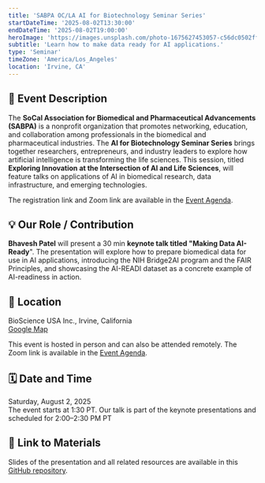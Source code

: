 ```yaml
---
title: 'SABPA OC/LA AI for Biotechnology Seminar Series'
startDateTime: '2025-08-02T13:30:00'
endDateTime: '2025-08-02T19:00:00'
heroImage: 'https://images.unsplash.com/photo-1675627453057-c56dc0502ffd?q=80&w=2532&auto=format&fit=crop&ixlib=rb-4.1.0&ixid=M3wxMjA3fDB8MHxwaG90by1wYWdlfHx8fGVufDB8fHx8fA%3D%3D'
subtitle: 'Learn how to make data ready for AI applications.'
type: 'Seminar'
timeZone: 'America/Los_Angeles'
location: 'Irvine, CA'
---
```


## 📝 Event Description

The **SoCal Association for Biomedical and Pharmaceutical Advancements (SABPA)** is a nonprofit organization that promotes networking, education, and collaboration among professionals in the biomedical and pharmaceutical industries. The **AI for Biotechnology Seminar Series** brings together researchers, entrepreneurs, and industry leaders to explore how artificial intelligence is transforming the life sciences. This session, titled **Exploring Innovation at the Intersection of AI and Life Sciences**, will feature talks on applications of AI in biomedical research, data infrastructure, and emerging technologies.

The registration link and Zoom link are available in the [Event Agenda](https://www.sabpa-ocla.org/newsevent/exploring-innovation-at-the-intersection-of-ai-and-life-sciences).

## 💡 Our Role / Contribution

**Bhavesh Patel** will present a 30 min **keynote talk titled "Making Data AI-Ready**". The presentation will explore how to prepare biomedical data for use in AI applications, introducing the NIH Bridge2AI program and the FAIR Principles, and showcasing the AI-READI dataset as a concrete example of AI-readiness in action.

## 📍 Location

BioScience USA Inc., Irvine, California  
[Google Map](https://share.google/kIvM8OnToQETgG6Qd)

This event is hosted in person and can also be attended remotely. The Zoom link is available in the [Event Agenda](https://www.sabpa-ocla.org/newsevent/exploring-innovation-at-the-intersection-of-ai-and-life-sciences).

## 🗓 Date and Time

Saturday, August 2, 2025  
The event starts at 1:30 PT. Our talk is part of the keynote presentations and scheduled for 2:00–2:30 PM PT

## 🔗 Link to Materials

Slides of the presentation and all related resources are available in this [GitHub repository](https://github.com/fairdataihub/ai-ready-SABPA-2025).
